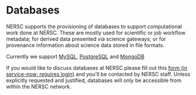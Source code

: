 # Databases

NERSC supports the provisioning of databases to support computational work done at NERSC. These are mostly used for scientific or job workflow metadata; for derived data presented via science gateways; or for provenance information about science data stored in file formats. 

Currently we support [MySQL](https://dev.mysql.com/doc/), [PostgreSQL](https://www.postgresql.org/docs/) and [MongoDB](https://docs.mongodb.com)

If you would like to discuss databases at NERSC please fill out this [form (in service-now: requires login)](https://nersc.service-now.com/com.glideapp.servicecatalog_cat_item_view.do?v=1&sysparm_id=ff78364bdbdb3200b259fb0e0f9619b9&sysparm_link_parent=e15706fc0a0a0aa7007fc21e1ab70c2f&sysparm_catalog=e0d08b13c3330100c8b837659bba8fb4&sysparm_catalog_view=catalog_default) and you'll be contacted by NERSC staff. Unless explicitly requested and justified, databases will only be accessible from within the NERSC network.


